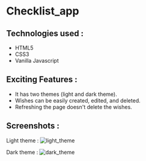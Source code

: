 # Checklist_app

## Technologies used :
- HTML5
- CSS3
- Vanilla Javascript

## Exciting Features :
 - It has two themes (light and dark theme).
 - Wishes can be easily created, edited, and deleted.
 - Refreshing the page doesn't delete the wishes.

## Screenshots :
 Light theme :
 ![light_theme](https://user-images.githubusercontent.com/48177682/136328599-d237715a-61c2-457f-8ba6-74206e2fdf40.jpg)

Dark theme :
![dark_theme](https://user-images.githubusercontent.com/48177682/136328629-13a6bfb2-eb6a-4010-833d-8d4a89172746.jpg)
